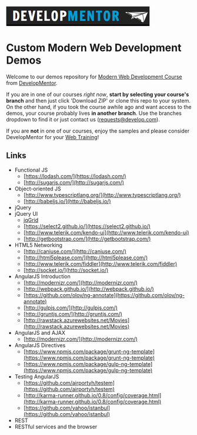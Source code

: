 [![Alt text](https://raw.githubusercontent.com/LearningLine/essential-swift-demos/master/images/dmlog.png)](https://develop.com)

Custom Modern Web Development Demos
===========

Welcome to our demos repository for 
[Modern Web Development Course](https://www.develop.com/training-course/modern-web-development-with-html5-mvc-web-api-angularjs-javascript-and-bootstrap) 
from [DevelopMentor](https://develop.com). 

If you are in one of our courses *right now*, **start by selecting your course's branch** and then just click 'Download ZIP' or clone this repo to your system. On the other hand, if you took the course awhile ago and want access to the demos, your course probably lives **in another branch**. Use the branches dropdown to find it or just contact us (requests@develop.com).

If you are **not** in one of our courses, enjoy the samples and please consider DevelopMentor for your [Web Training](https://www.develop.com/training-courses/web)!


## Links ##

- Functional JS
	- [https://lodash.com/](https://lodash.com/)
	- [http://sugarjs.com/](http://sugarjs.com/)
- Object-oriented JS
	- [http://www.typescriptlang.org/](http://www.typescriptlang.org/)
	- [http://babeljs.io/](http://babeljs.io/)
- jQuery
- jQuery UI
	- [jqGrid](http://www.trirand.com/blog/?page_id=5)
	- [https://select2.github.io/](https://select2.github.io/)
	- [http://www.telerik.com/kendo-ui](http://www.telerik.com/kendo-ui)
	- [http://getbootstrap.com/](http://getbootstrap.com/)
- HTML5 Networking
	- [http://caniuse.com/](http://caniuse.com/)
	- [http://html5please.com/](http://html5please.com/)
	- [http://www.telerik.com/fiddler](http://www.telerik.com/fiddler)
	- [http://socket.io/](http://socket.io/)
- AngularJS Introduction
	- [http://modernizr.com/](http://modernizr.com/)
	- [http://webpack.github.io/](http://webpack.github.io/)
	- [https://github.com/olov/ng-annotate](https://github.com/olov/ng-annotate)
	- [http://gulpjs.com/](http://gulpjs.com/)
	- [http://gruntjs.com/](http://gruntjs.com/)
	- [http://rawstack.azurewebsites.net/Movies](http://rawstack.azurewebsites.net/Movies)
- AngularJS and AJAX
	- [http://modernizr.com/](http://modernizr.com/)
- AngularJS Directives
	- [https://www.npmjs.com/package/grunt-ng-template](https://www.npmjs.com/package/grunt-ng-template)
	- [https://www.npmjs.com/package/gulp-ng-template](https://www.npmjs.com/package/gulp-ng-template)
- Testing AngularJS
	- [https://github.com/airportyh/testem](https://github.com/airportyh/testem)
	- [http://karma-runner.github.io/0.8/config/coverage.html](http://karma-runner.github.io/0.8/config/coverage.html)
	- [https://github.com/yahoo/istanbul](https://github.com/yahoo/istanbul)
- REST
- RESTful services and the browser
